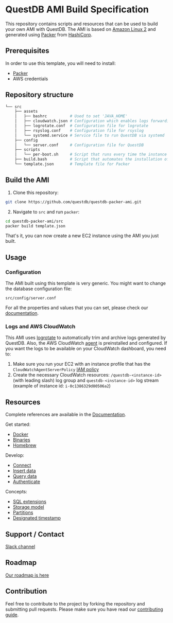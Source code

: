 # QuestDB AMI Build Specification

This repository contains scripts and resources that can be used to build your
own AMI with QuestDB. The AMI is based on
[Amazon Linux 2](https://aws.amazon.com/amazon-linux-2/) and generated using
[Packer](https://packer.io) from [HashiCorp](https://hashicorp.com).

## Prerequisites

In order to use this template, you will need to install:

- [Packer](https://www.packer.io/docs/install/index.html)
- AWS credentials

## Repository structure

```bash
└── src
    ├── assets
    │   ├── bashrc          # Used to set 'JAVA_HOME'
    │   ├── cloudwatch.json # Configuration which enables logs forwarding to AWS CloudWatch
    │   ├── logrotate.conf  # Configuration file for logrotate
    │   ├── rsyslog.conf    # Configuration file for rsyslog
    │   └── systemd.service # Service file to run QuestDB via systemd
    ├── config
    │   └── server.conf     # Configuration file for QuestDB
    ├── scripts
    │   └── per-boot.sh     # Script that runs every time the instance is started (CloudWatch)
    ├── build.bash          # Script that automates the installation of all the components on the AMI
    └── template.json       # Template file for Packer
```

## Build the AMI

1. Clone this repository:

```bash
git clone https://github.com/questdb/questdb-packer-ami.git
```

2. Navigate to `src` and run `packer`:

```bash
cd questdb-packer-ami/src
packer build template.json
```

That's it, you can now create a new EC2 instance using the AMI you just built.

## Usage

### Configuration

The AMI built using this template is very generic. You might want to change the
database configuration file:

```
src/config/server.conf
```

For all the properties and values that you can set, please check our
[documentation](https://questdb.io/docs/reference/configuration).

### Logs and AWS CloudWatch

This AMI uses [logrotate](https://linux.die.net/man/8/logrotate) to
automatically trim and archive logs generated by QuestDB. Also, the AWS
CloudWatch
[agent](https://docs.aws.amazon.com/AmazonCloudWatch/latest/monitoring/Install-CloudWatch-Agent.html)
is preinstalled and configured. If you want the logs to be available on your
CloudWatch dashboard, you need to:

1. Make sure you run your EC2 with an instance profile that has the
   `CloudWatchAgentServerPolicy`
   [IAM policy](https://docs.aws.amazon.com/AmazonCloudWatch/latest/monitoring/create-iam-roles-for-cloudwatch-agent.html)
2. Create the necessary CloudWatch resources: `/questdb-<instance-id>` (with
   leading slash) log group and `questdb-<instance-id>` log stream (example of
   instance id: `i-0c1386329d00506a2`)

## Resources

Complete references are available in the
[Documentation](https://questdb.io/docs/introduction/).

Get started:

- [Docker](https://questdb.io/docs/get-started/docker/)
- [Binaries](https://questdb.io/docs/get-started/binaries/)
- [Homebrew](https://questdb.io/docs/get-started/homebrew/)

Develop:

- [Connect](https://questdb.io/docs/develop/connect/)
- [Insert data](https://questdb.io/docs/develop/insert-data/)
- [Query data](https://questdb.io/docs/develop/query-data/)
- [Authenticate](https://questdb.io/docs/develop/authenticate/)

Concepts:

- [SQL extensions](https://questdb.io/docs/concept/sql-extensions/)
- [Storage model](https://questdb.io/docs/concept/storage-model/)
- [Partitions](https://questdb.io/docs/concept/partitions/)
- [Designated timestamp](https://questdb.io/docs/concept/designated-timestamp/)

## Support / Contact

[Slack channel](https://slack.questdb.io)

## Roadmap

[Our roadmap is here](https://github.com/questdb/questdb/projects/3)

## Contribution

Feel free to contribute to the project by forking the repository and submitting
pull requests. Please make sure you have read our
[contributing guide](https://github.com/questdb/questdb-packer-ami/blob/master/CONTRIBUTING.md).
